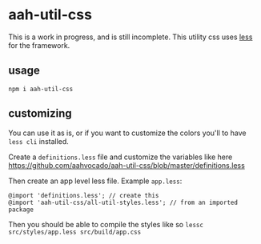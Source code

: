 # aah-util-css
This is a work in progress, and is still incomplete. This utility css uses [less](http://lesscss.org) for the framework.

## usage
`npm i aah-util-css`

## customizing
You can use it as is, or if you want to customize the colors you'll to have `less cli` installed.

Create a `definitions.less` file and customize the variables like here https://github.com/aahvocado/aah-util-css/blob/master/definitions.less

Then create an app level less file. Example `app.less`:
```
@import 'definitions.less'; // create this
@import 'aah-util-css/all-util-styles.less'; // from an imported package
```

Then you should be able to compile the styles like so
`lessc src/styles/app.less src/build/app.css`
